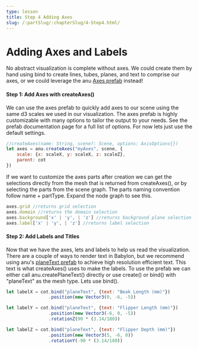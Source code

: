 ```yaml
---
type: lesson
title: Step 4 Adding Axes
slug: /:partSlug/:chapterSlug/4-Step4.html/
---
```


# Adding Axes and Labels

No abstract visualization is complete without axes. We could create them by hand using bind to create lines, tubes, planes, and text to comprise our axes, or we could leverage the anu [Axes prefab](https://jpmorganchase.github.io/anu/guide/prefabs/axes.html) instead!

#### Step 1: Add Axes with createAxes()

We can use the axes prefab to quickly add axes to our scene using the same d3 scales we used in our visualization. The axes prefab is highly customizable with many options to tailor the output to your needs. See the prefab documentation page for a full list of options. For now lets just use the default settings. 

```js
//createAxes(name: String, scene?: Scene, options: AxisOptions{})
let axes = anu.createAxes("myAxes", scene, {
    scale: {x: scaleX, y: scaleX, z: scaleZ},
    parent: cot
})
``` 

If we want to customize the axes parts after creation we can get the selections directly from the mesh that is returned from createAxes(), or by selecting the parts from the scene graph. The parts naming convention follow name + partType. Expand the node graph to see this. 

```js
axes.grid //returns grid selection 
axes.domain //returns the domain selection
axes.background['x' | 'y', | 'z'] //returns background plane selection
axes.label['x' | 'y', | 'z'] //returns label selection
```


#### Step 2: Add Labels and Titles 

Now that we have the axes, lets and labels to help us read the visualization. There are a couple of ways to render text in Babylon, but we recommend using anu's [planeText prefab](https://jpmorganchase.github.io/anu/guide/prefabs/planetext.html) to achieve high resolution efficient text. This text is what createAxes() uses to make the labels. To use the prefab we can either call anu.createPlaneText() directly or use create() or bind() with "planeText" as the mesh type. Lets use bind(). 

```js 
let labelX = cot.bind("planeText", {text: "Beak Length (mm)"})
                .position(new Vector3(0, -6, -5))

let labelY = cot.bind("planeText", {text: "Flipper Length (mm)"})
                .position(new Vector3(-6, 0, -5))
                .rotationZ(90 * (3.14/180))

let labelZ = cot.bind("planeText", {text: "Flipper Depth (mm)"})
                .position(new Vector3(5, -6, 0))
                .rotationY(-90 * (3.14/180))
```
